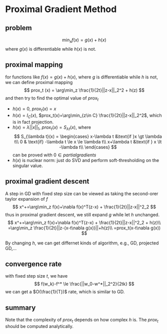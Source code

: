 # Proximal Gradient Method

## problem

$$
\min_x f(x)=g(x)+h(x)
$$
where $g(x)$ is differentiable while $h(x)$ is not.

## proximal mapping

for functions like $f(x)=g(x)+h(x)$, where $g$ is differentiable while $h$ is not, we can define proximal mapping
$$
prox_t (x) = \arg\min_z \frac{1}{2t}||z-x||_2^2 + h(z)
$$
and then try to find the optimal value of $prox_t$

- $h(x)=0$, $prox_t(x)=x$
- $h(x)=I_C(x)$, $prox_t(x)=\arg\min_{z\in C} \frac{1}{2t}||z-x||_2^2$, which is in fact projection.
- $h(x)=\lambda||x||_1$, $prox_t(x)=S_{\lambda t}(x)$,
  where
  $$
  S_{\lambda t}(x) = 
  \begin{cases}
      x-\lambda t &\text{if }x \gt \lambda t\\
      0 & \text{if} -\lambda t \le x \le \lambda t\\
      x+\lambda t &\text{if } x \lt -\lambda t\\
  \end{cases}
  $$
  can be proved with $0\in partial gradients$
- $h(x)$ is nuclear norm: just do SVD and perform soft-thresholding on the singular value.

## proximal gradient descent

A step in GD with fixed step size can be viewed as taking the second-orer taylor expansion of $f$
$$
x^+=\arg\min_z f(x)+\nabla f(x)^T(z-x) + \frac{1}{2t}||z-x||^2_2
$$
thus in proximal gradient descent, we still expand $g$ while let $h$ unchanged.
$$
x^+=\arg\min_z f(x)+\nabla f(x)^T(z-x) + \frac{1}{2t}||z-x||^2_2 + h(z)\\
=\arg\min_z \frac{1}{2t}||z-(x-t\nabla g(x))||+h(z)\\
=prox_t(x-t\nabla g(x))
$$

By changing $h$, we can get differnet kinds of algorithm, e.g., GD, projected GD,...

## convergence rate

with fixed step size $t$, we have
$$
f(w_k)-f^* \le \frac{||w_0-w^*||_2^2}{2tk}
$$
we can get a $O(\frac{1}{T})$ rate, which is similar to GD.

## summary

Note that the complexity of $prox_t$ depends on how complex $h$ is. The $prox_t$ should be computed analytically.
